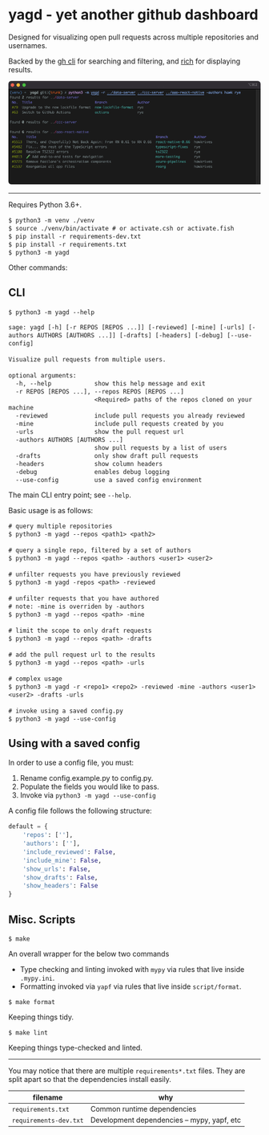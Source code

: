 # yagd - yet another github dashboard

Designed for visualizing open pull requests across multiple repositories and usernames.

Backed by the [gh cli] for searching and filtering, and [rich] for displaying results.

![screenshot of yagd output](./images/screenshot.png)

---

Requires Python 3.6+.

```shell script
$ python3 -m venv ./venv
$ source ./venv/bin/activate # or activate.csh or activate.fish
$ pip install -r requirements-dev.txt
$ pip install -r requirements.txt
$ python3 -m yagd
```

Other commands:

## CLI

```shell script
$ python3 -m yagd --help
```

```shell script
sage: yagd [-h] [-r REPOS [REPOS ...]] [-reviewed] [-mine] [-urls] [-authors AUTHORS [AUTHORS ...]] [-drafts] [-headers] [-debug] [--use-config]

Visualize pull requests from multiple users.

optional arguments:
  -h, --help            show this help message and exit
  -r REPOS [REPOS ...], --repos REPOS [REPOS ...]
                        <Required> paths of the repos cloned on your machine
  -reviewed             include pull requests you already reviewed
  -mine                 include pull requests created by you
  -urls                 show the pull request url
  -authors AUTHORS [AUTHORS ...]
                        show pull requests by a list of users
  -drafts               only show draft pull requests
  -headers              show column headers
  -debug                enables debug logging
  --use-config          use a saved config environment
```

The main CLI entry point; see `--help`.

Basic usage is as follows:

```shell script
# query multiple repositories
$ python3 -m yagd --repos <path1> <path2>

# query a single repo, filtered by a set of authors
$ python3 -m yagd --repos <path> -authors <user1> <user2>

# unfilter requests you have previously reviewed
$ python3 -m yagd -repos <path> -reviewed

# unfilter requests that you have authored
# note: -mine is overriden by -authors
$ python3 -m yagd --repos <path> -mine

# limit the scope to only draft requests
$ python3 -m yagd --repos <path> -drafts

# add the pull request url to the results
$ python3 -m yagd --repos <path> -urls

# complex usage
$ python3 -m yagd -r <repo1> <repo2> -reviewed -mine -authors <user1> <user2> -drafts -urls

# invoke using a saved config.py
$ python3 -m yagd --use-config
```

## Using with a saved config

In order to use a config file, you must:

1. Rename config.example.py to config.py.
2. Populate the fields you would like to pass.
3. Invoke via `python3 -m yagd --use-config`

A config file follows the following structure:

```py
default = {
    'repos': [''],
    'authors': [''],
    'include_reviewed': False,
    'include_mine': False,
    'show_urls': False,
    'show_drafts': False,
    'show_headers': False
}
```

## Misc. Scripts

```shell script
$ make
```

An overall wrapper for the below two commands
* Type checking and linting invoked with `mypy` via rules that live inside `.mypy.ini`.
* Formatting invoked via `yapf` via rules that live inside `script/format`.

```shell script
$ make format
```

Keeping things tidy.

```shell script
$ make lint
```

Keeping things type-checked and linted.

---

You may notice that there are multiple `requirements*.txt` files. They are split apart so that the dependencies install easily.

| filename                  | why                                          |
| ------------------------- | -------------------------------------------- |
| `requirements.txt`        | Common runtime dependencies                  |
| `requirements-dev.txt`    | Development dependencies – mypy, yapf, etc   |

[gh cli]: https://cli.github.com
[rich]: https://github.com/Textualize/rich
